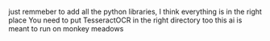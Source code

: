 just remmeber to add all the python libraries, I think everything is in the right place
You need to put TesseractOCR in the right directory too
this ai is meant to run on monkey meadows
